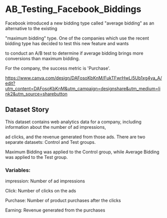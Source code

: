 # AB_Testing_Facebook_Biddings

Facebook introduced a new bidding type called "average bidding" as an alternative to the existing

"maximum bidding" type. One of the companies which use the recent bidding type has decided to test this new feature and wants

to conduct an A/B test to determine if average bidding brings more conversions than maximum bidding. 

For the company, the success metric is 'Purchase'.

https://www.canva.com/design/DAFosoKbKnM/FukTFwrHwLi5Ub1xg4ya_A/edit?utm_content=DAFosoKbKnM&utm_campaign=designshare&utm_medium=link2&utm_source=sharebutton


## Dataset Story

This dataset contains web analytics data for a company, including information about the number of ad impressions,

ad clicks, and the revenue generated from those ads. There are two separate datasets: Control and Test groups.

Maximum Bidding was applied to the Control group, while Average Bidding was applied to the Test group.



### Variables:

impression: Number of ad impressions

Click: Number of clicks on the ads

Purchase: Number of product purchases after the clicks

Earning: Revenue generated from the purchases
